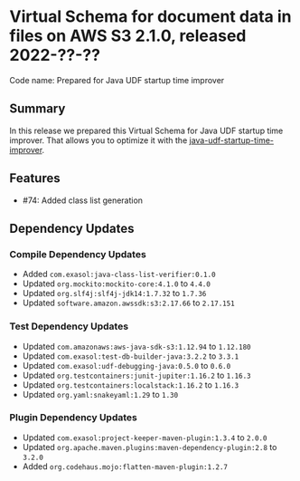 # Virtual Schema for document data in files on AWS S3 2.1.0, released 2022-??-??

Code name: Prepared for Java UDF startup time improver

## Summary

In this release we prepared this Virtual Schema for Java UDF startup time improver. That allows you to optimize it with the [java-udf-startup-time-improver](https://github.com/exasol/java-udf-startup-time-improver/).

## Features

* #74: Added class list generation

## Dependency Updates

### Compile Dependency Updates

* Added `com.exasol:java-class-list-verifier:0.1.0`
* Updated `org.mockito:mockito-core:4.1.0` to `4.4.0`
* Updated `org.slf4j:slf4j-jdk14:1.7.32` to `1.7.36`
* Updated `software.amazon.awssdk:s3:2.17.66` to `2.17.151`

### Test Dependency Updates

* Updated `com.amazonaws:aws-java-sdk-s3:1.12.94` to `1.12.180`
* Updated `com.exasol:test-db-builder-java:3.2.2` to `3.3.1`
* Updated `com.exasol:udf-debugging-java:0.5.0` to `0.6.0`
* Updated `org.testcontainers:junit-jupiter:1.16.2` to `1.16.3`
* Updated `org.testcontainers:localstack:1.16.2` to `1.16.3`
* Updated `org.yaml:snakeyaml:1.29` to `1.30`

### Plugin Dependency Updates

* Updated `com.exasol:project-keeper-maven-plugin:1.3.4` to `2.0.0`
* Updated `org.apache.maven.plugins:maven-dependency-plugin:2.8` to `3.2.0`
* Added `org.codehaus.mojo:flatten-maven-plugin:1.2.7`
